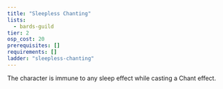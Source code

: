 ```yaml
---
title: "Sleepless Chanting"
lists:
  - bards-guild
tier: 2
osp_cost: 20
prerequisites: []
requirements: []
ladder: "sleepless-chanting"
---
```


The character is immune to any sleep effect while casting a Chant effect.

